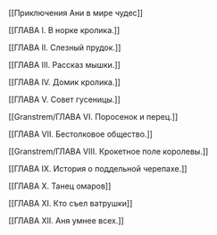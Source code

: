 [[Приключения Ани в мире чудес]]

[[ГЛАВА I. В норке кролика.]]

[[ГЛАВА II. Слезный прудок.]]

[[ГЛАВА III. Рассказ мышки.]]

[[ГЛАВА IV. Домик кролика.]]

[[ГЛАВА V. Совет гусеницы.]]

[[Granstrem/ГЛАВА VI. Поросенок и перец.]]

[[ГЛАВА VII. Бестолковое общество.]]

[[Granstrem/ГЛАВА VIII. Крокетное поле королевы.]]

[[ГЛАВА IX. История о поддельной черепахе.]]

[[ГЛАВА X. Танец омаров]]

[[ГЛАВА XI. Кто съел ватрушки]]

[[ГЛАВА XII. Аня умнее всех.]]